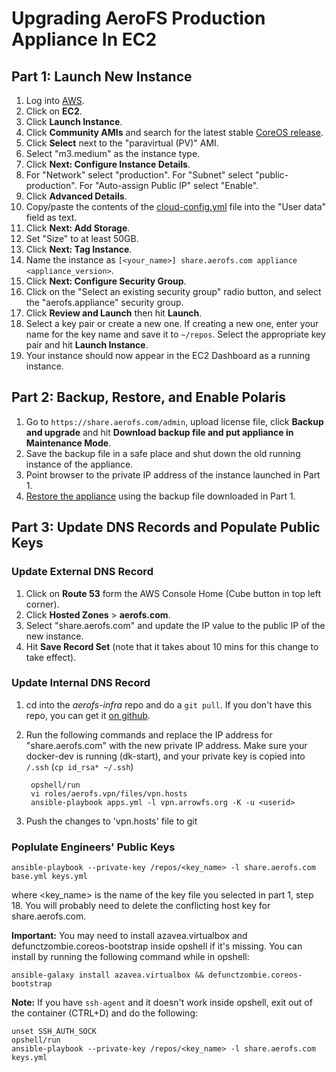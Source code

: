 # Upgrading AeroFS Production Appliance In EC2

## Part 1: Launch New Instance
1. Log into
   [AWS](https://signin.aws.amazon.com/oauth?response_type=code&client_id=arn%3Aaws%3Aiam%3A%3A015428540659%3Auser%2Fhomepage&redirect_uri=https%3A%2F%2Fconsole.aws.amazon.com%2Fconsole%2Fhome%3Fstate%3DhashArgs%2523%26isauthcode%3Dtrue&forceMobileLayout=0&forceMobileApp=0).
2. Click on **EC2**.
3. Click **Launch Instance**.
4. Click **Community AMIs** and search for the latest stable
    [CoreOS release](https://coreos.com/releases/).
5. Click **Select** next to the "paravirtual (PV)" AMI.
6. Select "m3.medium" as the instance type.
7. Click **Next: Configure Instance Details**.
8. For "Network" select "production". For "Subnet" select "public-production". For "Auto-assign
Public IP" select "Enable".
9. Click **Advanced Details**.
10. Copy/paste the contents of the
    [cloud-config.yml](https://raw.githubusercontent.com/aerofs/aerofs-docker/master/cloud-config.yml)
    file into the "User data" field as text.
11. Click **Next: Add Storage**.
12. Set "Size" to at least 50GB.
13. Click **Next: Tag Instance**.
14. Name the instance as `[<your_name>] share.aerofs.com appliance <appliance_version>`.
15. Click **Next: Configure Security Group**.
16. Click on the "Select an existing security group" radio button, and select the
    "aerofs.appliance" security group.
17. Click **Review and Launch** then hit **Launch**.
18. Select a key pair or create a new one. If creating a new one, enter your name for the key name
    and save it to `~/repos`. Select the appropriate key pair and hit **Launch Instance**.
19. Your instance should now appear in the EC2 Dashboard as a running instance.

## Part 2: Backup, Restore, and Enable Polaris
1. Go to `https://share.aerofs.com/admin`, upload license file, click **Backup and upgrade** and hit
  **Download backup file and put appliance in Maintenance Mode**.
2. Save the backup file in a safe place and shut down the old running instance of the appliance.
3. Point browser to the private IP address of the instance launched in Part 1.
4. [Restore the appliance](https://support.aerofs.com/hc/en-us/articles/204631424-How-Do-I-Upgrade-My-AeroFS-Appliance)
   using the backup file downloaded in Part 1.

## Part 3: Update DNS Records and Populate Public Keys

### Update External DNS Record
1. Click on **Route 53** form the AWS Console Home (Cube button in top left corner).
2. Click **Hosted Zones** > **aerofs.com**.
3. Select "share.aerofs.com" and update the IP value to the public IP of the new instance.
4. Hit **Save Record Set** (note that it takes about 10 mins for this change to take effect).

### Update Internal DNS Record
1. cd into the *aerofs-infra* repo and do a `git pull`. If you don't have this repo, you can get it
   [on github](https://github.com/aerofs/aerofs-infra).
2. Run the following commands and replace the IP address for "share.aerofs.com" with the new
   private IP address. Make sure your docker-dev is running (dk-start), and your private key is
  copied into `/.ssh` (`cp id_rsa* ~/.ssh`)

        opshell/run
        vi roles/aerofs.vpn/files/vpn.hosts
        ansible-playbook apps.yml -l vpn.arrowfs.org -K -u <userid>

3. Push the changes to 'vpn.hosts' file to git

### Poplulate Engineers' Public Keys

    ansible-playbook --private-key /repos/<key_name> -l share.aerofs.com base.yml keys.yml

where <key_name> is the name of the key file you selected in part 1, step 18. You will probably
need to delete the conflicting host key for share.aerofs.com.

**Important:** You may need to install azavea.virtualbox and defunctzombie.coreos-bootstrap inside
opshell if it's missing. You can install by running the following command while in opshell:

    ansible-galaxy install azavea.virtualbox && defunctzombie.coreos-bootstrap

**Note:** If you have `ssh-agent` and it doesn't work inside opshell, exit out of the container
 (CTRL+D) and do the following:

    unset SSH_AUTH_SOCK
    opshell/run
    ansible-playbook --private-key /repos/<key_name> -l share.aerofs.com keys.yml

